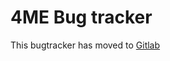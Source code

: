 # 4ME Bug tracker

This bugtracker has moved to [Gitlab](https://gitlab.com/devteamreims/4ME/issues)
